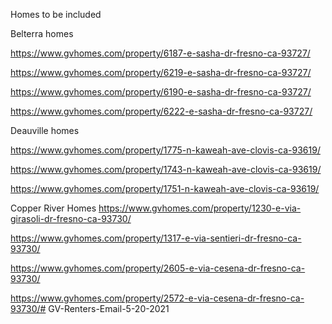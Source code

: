 Homes to be included

Belterra homes 

https://www.gvhomes.com/property/6187-e-sasha-dr-fresno-ca-93727/

https://www.gvhomes.com/property/6219-e-sasha-dr-fresno-ca-93727/

https://www.gvhomes.com/property/6190-e-sasha-dr-fresno-ca-93727/

https://www.gvhomes.com/property/6222-e-sasha-dr-fresno-ca-93727/

Deauville homes

https://www.gvhomes.com/property/1775-n-kaweah-ave-clovis-ca-93619/

https://www.gvhomes.com/property/1743-n-kaweah-ave-clovis-ca-93619/

https://www.gvhomes.com/property/1751-n-kaweah-ave-clovis-ca-93619/

Copper River Homes
https://www.gvhomes.com/property/1230-e-via-girasoli-dr-fresno-ca-93730/

https://www.gvhomes.com/property/1317-e-via-sentieri-dr-fresno-ca-93730/

https://www.gvhomes.com/property/2605-e-via-cesena-dr-fresno-ca-93730/

https://www.gvhomes.com/property/2572-e-via-cesena-dr-fresno-ca-93730/#   G V - R e n t e r s - E m a i l - 5 - 2 0 - 2 0 2 1  
 
